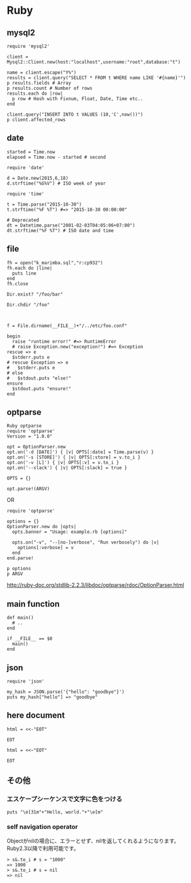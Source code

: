 # Ruby

## mysql2
```
require 'mysql2'

client = Mysql2::Client.new(host:"localhost",username:"root",database:"t")

name = client.escape("Y%")
results = client.query("SELECT * FROM t WHERE name LIKE '#{name}'")
p results.fields # Array
p results.count # Number of rows
results.each do |row|
  p row # Hash with Fixnum, Float, Date, Time etc..
end

client.query("INSERT INTO t VALUES (10,'C',now())")
p client.affected_rows
```

## date
```
started = Time.now
elapsed = Time.now - started # second

require 'date'

d = Date.new(2015,6,18)
d.strftime("%G%V") # ISO week of year

require 'time'

t = Time.parse("2015-10-30")
t.strftime("%F %T") #=> "2015-10-30 00:00:00"

# Deprecated
dt = Datetime.parse("2001-02-03T04:05:06+07:00")
dt.strftime("%F %T") # ISO date and time
```

## file
```
fh = open("k_marimba.sql","r:cp932")
fh.each do |line|
  puts line
end
fh.close

Dir.exist? "/foo/bar"

Dir.chdir "/foo"



f = File.dirname(__FILE__)+"/../etc/foo.conf"
```

```
begin
  raise "runtime error!" #=> RuntimeError
  # raise Exception.new("exception!") #=> Exception
rescue => e
  $stderr.puts e 
# rescue Exception => e
#   $stderr.puts e
# else
#   $stdout.puts "else!"
ensure
  $stdout.puts "ensure!"
end
```

## optparse
```
Ruby optparse
require 'optparse'
Version = "1.0.0"

opt = OptionParser.new
opt.on('-d [DATE]') { |v| OPTS[:date] = Time.parse(v) }
opt.on('-s [STORE]') { |v| OPTS[:store] = v.to_i }
opt.on('-v [L]') { |v| OPTS[:v] = v.to_i }
opt.on('--slack') { |v| OPTS[:slack] = true }

OPTS = {}

opt.parse!(ARGV)
```

OR

```
require 'optparse'

options = {}
OptionParser.new do |opts|
  opts.banner = "Usage: example.rb [options]"

  opts.on("-v", "--[no-]verbose", "Run verbosely") do |v|
    options[:verbose] = v
  end
end.parse!

p options
p ARGV
```

http://ruby-doc.org/stdlib-2.2.3/libdoc/optparse/rdoc/OptionParser.html

## main function
```
def main()
  # ..
end

if __FILE__ == $0
  main()
end
```

## json
```
require 'json'

my_hash = JSON.parse('{"hello": "goodbye"}')
puts my_hash["hello"] => "goodbye"
```

## here document
```
html = <<-"EOT"

EOT
```

```
html = <<~"EOT"

EOT
```

## その他

### エスケープシーケンスで文字に色をつける
```
puts "\e[31m"+"Hello, world."+"\e[m"
```

### self navigation operator
Objectがnilの場合に、エラーとせず、nilを返してくれるようになります。Ruby2.3以降で利用可能です。
```
> s&.to_i # s = "1000"
=> 1000
> s&.to_i # s = nil
=> nil
```
